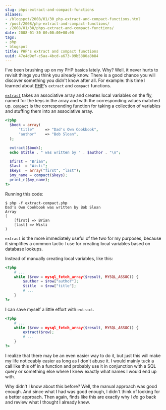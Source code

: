 ```yaml
---
slug: phps-extract-and-compact-functions
aliases:
- /blogspot/2008/01/30_php-extract-and-compact-functions.html
- /post/2008/php-extract-and-compact-functions/
- /2008/01/30/phps-extract-and-compact-functions/
date: 2008-01-30 00:00:00+00:00
tags:
- php
- blogspot
title: PHP's extract and compact functions
uuid: 47e4d9ef-c5aa-4bcd-a673-09b5380a8b84
---
```

[PHP]: http://php.net

I've been brushing up on my PHP basics lately. Why? Well, it never hurts to 
revisit things you think you already know. There is a good chance you will
discover something you didn't know after all. For example: this time I
learned about [PHP][]'s `extract` and `compact` functions.
<!-- TEASER_END -->

[`extract`]: http://us3.php.net/manual/en/function.extract.php
[`compact`]: http://us3.php.net/manual/en/function.compact.php

[`extract`][] takes an associative array and creates local variables on the
fly, named for the keys in the array and with the corresponding values
matched up. [`compact`][] is the corresponding function for taking a
collection of variables and stuffing them into an associative array.

``` php
<?php
  $book = array(
      "title"     => "Dad's Own Cookbook",
      "author"    => "Bob Sloan",
  );

  extract($book);
  echo $title . " was written by " . $author . "\n";

  $first = "Brian";
  $last  = "Wisti";
  $keys  = array("first", "last");
  $my_name = compact($keys);
  print_r($my_name);
?>
```

Running this code:

    $ php -f extract-compact.php
    Dad's Own Cookbook was written by Bob Sloan
    Array
    (
        [first] => Brian
        [last] => Wisti
    )

`extract` is the more immediately useful of the two for my purposes, because
it simplifies a common tactic I use for creating local variables based on 
database lookups.

Instead of manually creating local variables, like this:

``` php
<?php
    # ...
    while ($row = mysql_fetch_array($result, MYSQL_ASSOC)) {
        $author = $row["author"];
        $title  = $row["title"];
        # ...
    }
?>
```

I can save myself a little effort with `extract`.

``` php
<?php
    # ...
    while ($row = mysql_fetch_array($result, MYSQL_ASSOC)) {
        extract($row);
        # ...
    }
?>
```

I realize that there may be an even easier way to do it, but just this will
make my life noticeably easier as long as I don't abuse it. I would mainly
tuck a call like this off in a function and probably use it in conjunction with
a SQL query or something else where I knew exactly what names I would end up with.

Why didn't I know about this before? Well, the manual approach was good enough.
And since what I had was good enough, I didn't think of looking for a better 
approach. Then again, finds like this are exactly why I *do* go back and review
what I thought I already knew.